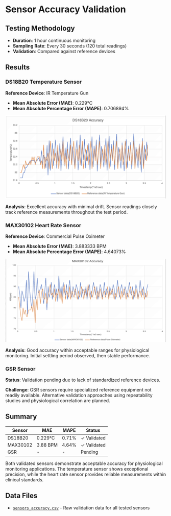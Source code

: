 # Sensor Accuracy Validation

## Testing Methodology
- **Duration**: 1 hour continuous monitoring
- **Sampling Rate**: Every 30 seconds (120 total readings)
- **Validation**: Compared against reference devices

## Results

### DS18B20 Temperature Sensor
**Reference Device**: IR Temperature Gun

- **Mean Absolute Error (MAE)**: 0.229°C
- **Mean Absolute Percentage Error (MAPE)**: 0.706894%

![DS18B20 Accuracy](plots/DS18B20_accuracy.png)

**Analysis**: Excellent accuracy with minimal drift. Sensor readings closely track reference measurements throughout the test period.

### MAX30102 Heart Rate Sensor
**Reference Device**: Commercial Pulse Oximeter

- **Mean Absolute Error (MAE)**: 3.883333 BPM
- **Mean Absolute Percentage Error (MAPE)**: 4.64073%

![MAX30102 Accuracy](plots/MAX30102_accuracy.png)

**Analysis**: Good accuracy within acceptable ranges for physiological monitoring. Initial settling period observed, then stable performance.

### GSR Sensor
**Status**: Validation pending due to lack of standardized reference devices.

**Challenge**: GSR sensors require specialized reference equipment not readily available. Alternative validation approaches using repeatability studies and physiological correlation are planned.

## Summary

| Sensor | MAE | MAPE | Status |
|--------|-----|------|--------|
| DS18B20 | 0.229°C | 0.71% | ✓ Validated |
| MAX30102 | 3.88 BPM | 4.64% | ✓ Validated |
| GSR | - | - | Pending |

Both validated sensors demonstrate acceptable accuracy for physiological monitoring applications. The temperature sensor shows exceptional precision, while the heart rate sensor provides reliable measurements within clinical standards.

## Data Files
- [`sensors_accuracy.csv`](/sensors_accuracy_1hr.csv) - Raw validation data for all tested sensors